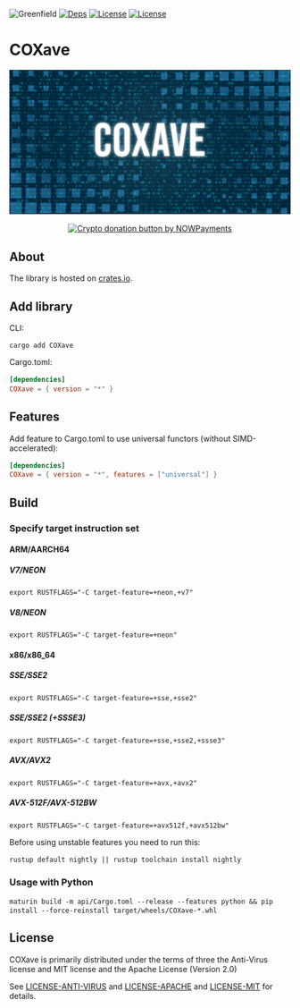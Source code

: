 ![Greenfield](https://img.shields.io/badge/Greenfield-0fc908.svg)
[![Deps](https://deps.rs/repo/github/xavetar/COXave/status.svg)](https://deps.rs/repo/github/xavetar/COXave)
[![License](https://img.shields.io/badge/License-Apache%202.0-blue.svg)](https://opensource.org/licenses/Apache-2.0)
[![License](https://img.shields.io/badge/License-MIT-yellow.svg)](https://opensource.org/licenses/MIT)

# COXave

![COXave Logo](res/coxave-header.png)

<div style="display: flex; justify-content: center; gap: 20px;">
    <a href="https://nowpayments.io/donation?api_key=NRH28QG-ABRM7CC-J7NVGXN-F8FTRS1&source=lk_donation&medium=referral" target="_blank">
        <img src="https://nowpayments.io/images/embeds/donation-button-black.svg" alt="Crypto donation button by NOWPayments" style="height: 60px !important; width: 217px !important;">
    </a>
</div>

## About

The library is hosted on [crates.io](https://crates.io/crates/COXave/).

## Add library

CLI:

```shell
cargo add COXave
```

Cargo.toml:

```toml
[dependencies]
COXave = { version = "*" }
```

## Features

Add feature to Cargo.toml to use universal functors (without SIMD-accelerated):

```toml
[dependencies]
COXave = { version = "*", features = ["universal"] }
```

## Build

### Specify target instruction set

#### ARM/AARCH64

##### V7/NEON

```shell
export RUSTFLAGS="-C target-feature=+neon,+v7"
```

##### V8/NEON

```shell
export RUSTFLAGS="-C target-feature=+neon"
```

#### x86/x86_64

##### SSE/SSE2

```shell
export RUSTFLAGS="-C target-feature=+sse,+sse2"
```

##### SSE/SSE2 (+SSSE3)

```shell
export RUSTFLAGS="-C target-feature=+sse,+sse2,+ssse3"
```

##### AVX/AVX2

```shell
export RUSTFLAGS="-C target-feature=+avx,+avx2"
```

##### AVX-512F/AVX-512BW

```shell
export RUSTFLAGS="-C target-feature=+avx512f,+avx512bw"
```

Before using unstable features you need to run this:

```shell
rustup default nightly || rustup toolchain install nightly
```

### Usage with Python

```shell
maturin build -m api/Cargo.toml --release --features python && pip install --force-reinstall target/wheels/COXave-*.whl
```

## License

COXave is primarily distributed under the terms of three the Anti-Virus license and MIT license and the Apache License (Version 2.0)

See [LICENSE-ANTI-VIRUS](LICENSE) and [LICENSE-APACHE](LICENSE) and [LICENSE-MIT](LICENSE) for details.